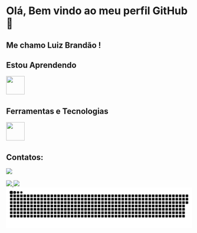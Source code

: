 # Olá, Bem vindo ao meu perfil GitHub 👋 
## Me chamo Luiz Brandão !

## Estou Aprendendo

<img loading="lazy" src="https://cdn.jsdelivr.net/gh/devicons/devicon/icons/java/java-original.svg" width="50" height="50"/>

## Ferramentas e Tecnologias

<img loading="lazy" src="https://cdn.jsdelivr.net/gh/devicons/devicon/icons/git/git-original.svg" width="50" height="50"/>  

## Contatos:

<div>

<a href="https://www.linkedin.com/in/luiz-henrique-oliveira-brandão" target="_blank"><img loading="lazy" src="https://img.shields.io/badge/-LinkedIn-%230077B5?style=for-the-badge&logo=linkedin&logoColor=white" target="_blank"></a>   
</div>

<div>
<a href="https://github.com/LuizhBrandao">
<img loading="lazy" height="150em" src="https://github-readme-stats.vercel.app/api/top-langs/?username=LuizhBrandao&layout=compact&langs_count=7&theme=dark"/>
<img loading="lazy" height="150em" src="https://github-readme-stats.vercel.app/api?username=LuizhBrandao&show_icons=true&theme=dark&include_all_commits=true&count_private=true"/>
</div>

<img src="https://github.com/luizhbrandao/luizhbrandao/blob/output/github-contribution-grid-snake-dark.svg" />
